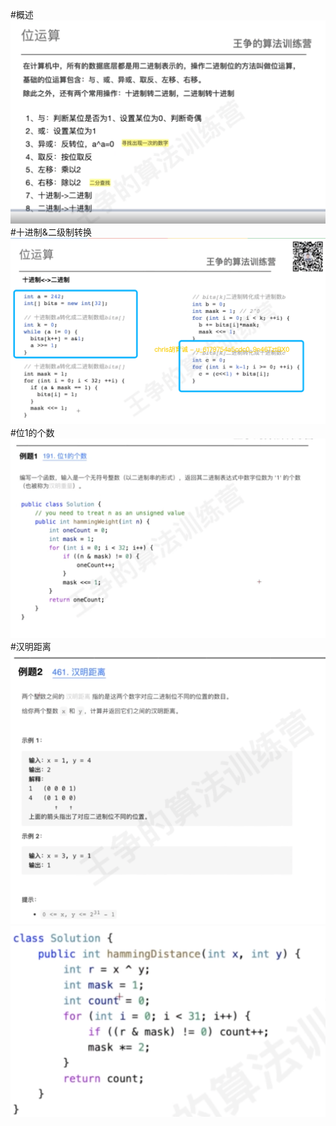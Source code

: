 #概述
![](.z_08_算法_类别_位运算_images/428e4fff.png)
#十进制&二级制转换
![](.z_08_算法_类别_位运算_images/f9787012.png)
#位1的个数
![](.z_08_算法_类别_位运算_images/1a1068e2.png)
#汉明距离
![](.z_08_算法_类别_位运算_images/38470986.png)
![](.z_08_算法_类别_位运算_images/c46b7c61.png)
